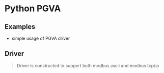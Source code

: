 # Python PGVA

## Examples

* simple usage of PGVA driver

## Driver

> Driver is constructed to support both modbus ascii and modbus tcp/ip